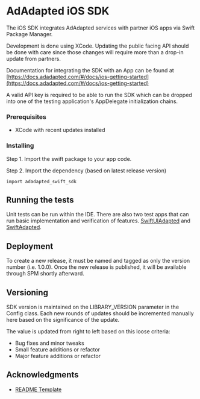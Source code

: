 # AdAdapted iOS SDK

The iOS SDK integrates AdAdapted services with partner iOS apps via Swift Package Manager.

Development is done using XCode. Updating the public facing API should be done with care since those changes will require more than a drop-in update from partners.

Documentation for integrating the SDK with an App can be found at [https://docs.adadapted.com/#/docs/ios-getting-started](https://docs.adadapted.com/#/docs/ios-getting-started)

A valid API key is required to be able to run the SDK which can be dropped into one of the testing application's AppDelegate initialization chains.

### Prerequisites

* XCode with recent updates installed

### Installing

Step 1. Import the swift package to your app code.

Step 2. Import the dependency (based on latest release version)

    import adadapted_swift_sdk

## Running the tests

Unit tests can be run within the IDE. There are also two test apps that can run basic implementation and verification of features. [SwiftUIAdapted](https://github.com/adadaptedinc/swiftui-adapted) and [SwiftAdapted](https://github.com/adadaptedinc/swift-adapted). 

## Deployment

To create a new release, it must be named and tagged as only the version number (i.e. 1.0.0). Once the new release is published, it will be available through SPM shortly afterward.

## Versioning

SDK version is maintained on the LIBRARY_VERSION parameter in the Config class. Each new rounds of updates should be incremented manually here based on the significance of the update.

The value is updated from right to left based on this loose criteria:
* Bug fixes and minor tweaks
* Small feature additions or refactor
* Major feature additions or refactor


## Acknowledgments

* [README Template](https://gist.github.com/PurpleBooth/109311bb0361f32d87a2)
